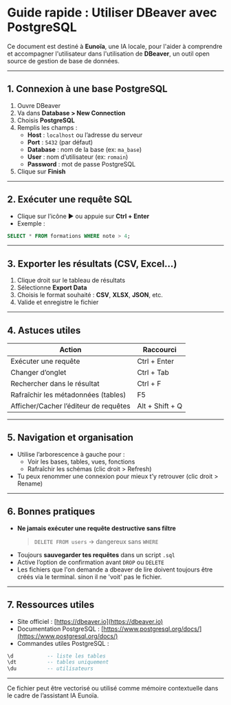 
# Guide rapide : Utiliser DBeaver avec PostgreSQL

Ce document est destiné à **Eunoïa**, une IA locale, pour l'aider à comprendre et accompagner l'utilisateur dans l'utilisation de **DBeaver**, un outil open source de gestion de base de données.

---

## 1. Connexion à une base PostgreSQL

1. Ouvre DBeaver
2. Va dans **Database > New Connection**
3. Choisis **PostgreSQL**
4. Remplis les champs :
   - **Host** : `localhost` ou l’adresse du serveur
   - **Port** : `5432` (par défaut)
   - **Database** : nom de la base (ex: `ma_base`)
   - **User** : nom d’utilisateur (ex: `romain`)
   - **Password** : mot de passe PostgreSQL
5. Clique sur **Finish**

---

## 2. Exécuter une requête SQL

- Clique sur l’icône ▶️ ou appuie sur **Ctrl + Enter**
- Exemple :
```sql
SELECT * FROM formations WHERE note > 4;
```

---

## 3. Exporter les résultats (CSV, Excel…)

1. Clique droit sur le tableau de résultats
2. Sélectionne **Export Data**
3. Choisis le format souhaité : **CSV**, **XLSX**, **JSON**, etc.
4. Valide et enregistre le fichier

---

## 4. Astuces utiles

| Action                                 | Raccourci            |
|----------------------------------------|-----------------------|
| Exécuter une requête                   | Ctrl + Enter          |
| Changer d’onglet                       | Ctrl + Tab            |
| Rechercher dans le résultat            | Ctrl + F              |
| Rafraîchir les métadonnées (tables)    | F5                    |
| Afficher/Cacher l’éditeur de requêtes  | Alt + Shift + Q       |

---

## 5. Navigation et organisation

- Utilise l’arborescence à gauche pour :
  - Voir les bases, tables, vues, fonctions
  - Rafraîchir les schémas (clic droit > Refresh)
- Tu peux renommer une connexion pour mieux t’y retrouver (clic droit > Rename)

---

## 6. Bonnes pratiques

- **Ne jamais exécuter une requête destructive sans filtre**
  > `DELETE FROM users` → dangereux sans `WHERE`
- Toujours **sauvegarder tes requêtes** dans un script `.sql`
- Active l’option de confirmation avant `DROP` ou `DELETE`
- Les fichiers que l'on demande a dbeaver de lire doivent toujours être créés via le terminal. sinon il ne 'voit' pas le fichier.

---

## 7. Ressources utiles

- Site officiel : [https://dbeaver.io](https://dbeaver.io)
- Documentation PostgreSQL : [https://www.postgresql.org/docs/](https://www.postgresql.org/docs/)
- Commandes utiles PostgreSQL :
```sql
\d           -- liste les tables
\dt          -- tables uniquement
\du          -- utilisateurs
```

---

Ce fichier peut être vectorisé ou utilisé comme mémoire contextuelle dans le cadre de l’assistant IA Eunoïa.
